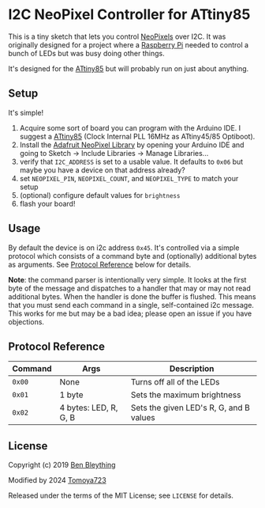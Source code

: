 I2C NeoPixel Controller for ATtiny85
================================================================================

This is a tiny sketch that lets you control [NeoPixels] over I2C. It was
originally designed for a project where a [Raspberry Pi] needed to control a
bunch of LEDs but was busy doing other things.

It's designed for the [ATtiny85] but will probably run on just about anything.

[NeoPixels]: https://www.adafruit.com/category/168
[Raspberry Pi]: https://www.raspberrypi.org/
[ATtiny85]: https://www.microchip.com/en-us/product/attiny85

Setup
--------------------------------------------------------------------------------

It's simple!

1. Acquire some sort of board you can program with the Arduino IDE. I suggest a
   [ATtiny85] (Clock Internal PLL 16MHz as ATtiny45/85 Optiboot).
2. Install the [Adafruit NeoPixel Library] by opening your Arduino IDE and going
   to Sketch -> Include Libraries -> Manage Libraries...
3. verify that `I2C_ADDRESS` is set to a usable value. It defaults to `0x06` but
   maybe you have a device on that address already?
4. set `NEOPIXEL_PIN`, `NEOPIXEL_COUNT`, and `NEOPIXEL_TYPE` to match your setup
5. (optional) configure default values for `brightness`
6. flash your board!

[Adafruit NeoPixel Library]: https://github.com/adafruit/Adafruit_NeoPixel

Usage
--------------------------------------------------------------------------------

By default the device is on i2c address `0x45`. It's controlled via a simple
protocol which consists of a command byte and (optionally) additional bytes as
arguments. See [Protocol Reference](#protocol-reference) below for details.

**Note**: the command parser is intentionally very simple. It looks at the first
byte of the message and dispatches to a handler that may or may not read
additional bytes. When the handler is done the buffer is flushed. This means
that you must send each command in a single, self-contained i2c message. This
works for me but may be a bad idea; please open an issue if you have objections.

Protocol Reference
--------------------------------------------------------------------------------

| Command | Args                  | Description                             |
|---------|-----------------------|-----------------------------------------|
| `0x00`  | None                  | Turns off all of the LEDs               |
| `0x01`  | 1 byte                | Sets the maximum brightness             |
| `0x02`  | 4 bytes: LED, R, G, B | Sets the given LED's R, G, and B values |

License
--------------------------------------------------------------------------------

Copyright (c) 2019 [Ben Bleything](mailto:ben@bleything.net)

Modified by 2024 [Tomoya723](https://github.com/tomoya723)

Released under the terms of the MIT License; see `LICENSE` for details.
